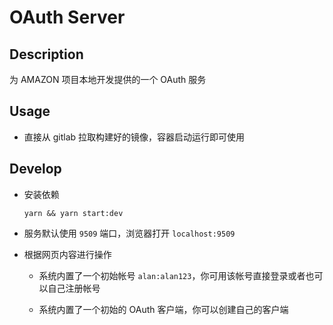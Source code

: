 # OAuth Server

## Description

为 AMAZON 项目本地开发提供的一个 OAuth 服务

## Usage

- 直接从 gitlab 拉取构建好的镜像，容器启动运行即可使用

## Develop

- 安装依赖

  ```shell
  yarn && yarn start:dev
  ```

- 服务默认使用 `9509` 端口，浏览器打开 `localhost:9509`

- 根据网页内容进行操作

  - 系统内置了一个初始帐号 `alan:alan123`，你可用该帐号直接登录或者也可以自己注册帐号

  - 系统内置了一个初始的 OAuth 客户端，你可以创建自己的客户端
